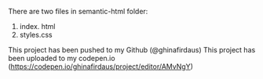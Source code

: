 There are two files in semantic-html folder:
1. index. html
2. styles.css

This project has been pushed to my Github (@ghinafirdaus)
This project has been uploaded to my codepen.io (https://codepen.io/ghinafirdaus/project/editor/AMvNgY)